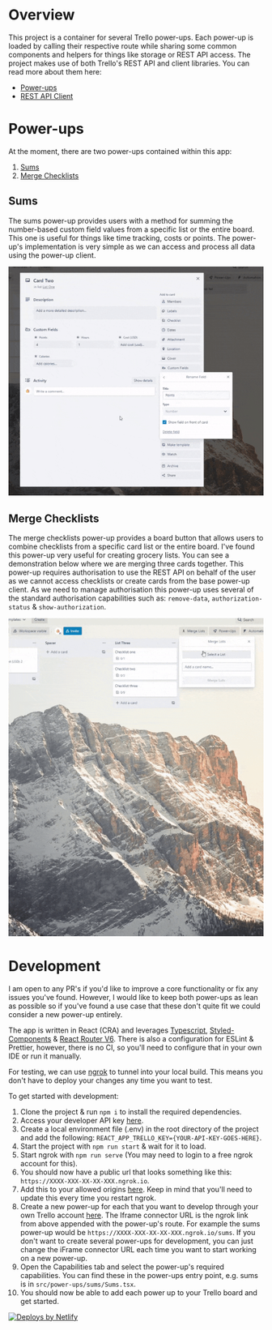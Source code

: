 # Overview

This project is a container for several Trello power-ups. Each power-up is loaded by calling their respective route while sharing some common components and helpers for things like storage or REST API access. The project makes use of both Trello's REST API and client libraries. You can read more about them here: 

 - [Power-ups](https://developer.atlassian.com/cloud/trello/power-ups/)
 - [REST API Client](https://developer.atlassian.com/cloud/trello/guides/client-js/getting-started-with-client-js/)

# Power-ups
At the moment, there are two power-ups contained within this app: 
1. [Sums](https://trello.com/power-ups/623c167833115f47241fd578)
2. [Merge Checklists](https://trello.com/power-ups/623dc8998e4ab64803fcde72)

## Sums
The sums power-up provides users with a method for summing the number-based custom field values from a specific list or the entire board. This one is useful for things like time tracking, costs or points. The power-up's implementation is very simple as we can access and process all data using the power-up client.

![Sums power-up screenshot](./public/img/demo-sum.gif)

## Merge Checklists
The merge checklists power-up provides a board button that allows users to combine checklists from a specific card list or the entire board. I've found this power-up very useful for creating grocery lists. You can see a demonstration below where we are merging three cards together. This power-up requires authorisation to use the REST API on behalf of the user as we cannot access checklists or create cards from the base power-up client. As we need to manage authorisation this power-up uses several of the standard authorisation capabilities such as: `remove-data`, `authorization-status` & `show-authorization`.

![Merge checklist power-up demo video](./public/img/demo-merge-checklists.gif)

# Development
I am open to any PR's if you'd like to improve a core functionality or fix any issues you've found. However, I would like to keep both power-ups as lean as possible so if you've found a use case that these don't quite fit we could consider a new power-up entirely. 

The app is written in React (CRA) and leverages [Typescript](https://www.typescriptlang.org/), [Styled-Components](https://styled-components.com/) & [React Router V6](https://reactrouter.com/docs/en/v6/getting-started/overview). There is also a configuration for ESLint & Prettier, however, there is no CI, so you'll need to configure that in your own IDE or run it manually. 

For testing, we can use [ngrok](https://ngrok.com/) to tunnel into your local build. This means you don't have to deploy your changes any time you want to test.

To get started with development:
1. Clone the project & run `npm i` to install the required dependencies.
2. Access your developer API key [here](https://trello.com/app-key).
3. Create a local environment file (.env) in the root directory of the project and add the following: `REACT_APP_TRELLO_KEY={YOUR-API-KEY-GOES-HERE}`.
4. Start the project with `npm run start` & wait for it to load.
5. Start ngrok with `npm run serve` (You may need to login to a free ngrok account for this).
6. You should now have a public url that looks something like this: `https://XXXX-XXX-XX-XX-XXX.ngrok.io`.
7. Add this to your allowed origins [here](https://trello.com/app-key). Keep in mind that you'll need to update this every time you restart ngrok.
8. Create a new power-up for each that you want to develop through your own Trello account [here](https://trello.com/power-ups/admin). The Iframe connector URL is the ngrok link from above appended with the power-up's route. For example the sums power-up would be `https://XXXX-XXX-XX-XX-XXX.ngrok.io/sums`. If you don't want to create several power-ups for development, you can just change the iFrame connector URL each time you want to start working on a new power-up.
9. Open the Capabilities tab and select the power-up's required capabilities. You can find these in the power-ups entry point, e.g. sums is in `src/power-ups/sums/Sums.tsx`.
12. You should now be able to add each power up to your Trello board and get started.

<a href="https://www.netlify.com"> <img src="https://www.netlify.com/v3/img/components/netlify-color-bg.svg" alt="Deploys by Netlify" /> </a>
